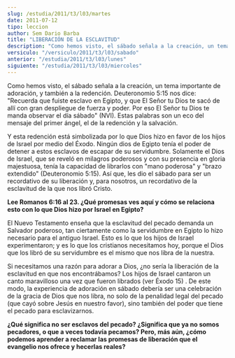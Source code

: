 ```yaml
---
slug: /estudia/2011/t3/l03/martes
date: 2011-07-12
tipo: leccion
author: Sem Dario Barba
title: "LIBERACIÓN DE LA ESCLAVITUD"
description: "Como hemos visto, el sábado señala a la creación, un tema importante de adoración, y también a la redención. Deuteronomio 5:15 nos dice: 'Recuerda que fuiste esclavo en Egipto, y que El Señor tu Dios te sacó de allí con gran despliegue de fuerza y poder."
versiculo: "/versiculo/2011/t3/l03/sabado"
anterior: "/estudia/2011/t3/l03/lunes"
siguiente: "/estudia/2011/t3/l03/miercoles"
---
```


Como hemos visto, el sábado señala a la creación, un tema importante de adoración, y también a la redención. Deuteronomio 5:15 nos dice: "Recuerda que fuiste esclavo en Egipto, y que El Señor tu Dios te sacó de allí con gran despliegue de fuerza y poder. Por eso El Señor tu Dios te manda observar el día sábado" (NVI). Estas palabras son un eco del mensaje del primer ángel, el de la redención y la salvación.

Y esta redención está simbolizada por lo que Dios hizo en favor de los hijos de Israel por medio del Éxodo. Ningún dios de Egipto tenía el poder de detener a estos esclavos de escapar de su servidumbre. Solamente el Dios de Israel, que se reveló en milagros poderosos y con su presencia en gloria majestuosa, tenía la capacidad de librarlos con "mano poderosa" y "brazo extendido" (Deuteronomio 5:15). Así que, les dio el sábado para ser un recordativo de su liberación y, para nosotros, un recordativo de la esclavitud de la que nos libró Cristo.

**Lee Romanos 6:16 al 23. ¿Qué promesas ves aquí y cómo se relaciona esto con lo que Dios hizo por Israel en Egipto?**

El Nuevo Testamento enseña que la esclavitud del pecado demanda un Salvador poderoso, tan ciertamente como la servidumbre en Egipto lo hizo necesario para el antiguo Israel. Esto es lo que los hijos de Israel experimentaron; y es lo que los cristianos necesitamos hoy, porque el Dios que los libró de su servidumbre es el mismo que nos libra de la nuestra.

Si necesitamos una razón para adorar a Dios, ¿no sería la liberación de la esclavitud en que nos encontrábamos? Los hijos de Israel cantaron un canto maravilloso una vez que fueron librados (ver Éxodo 15) . De este modo, la experiencia de adoración en sábado debería ser una celebración de la gracia de Dios que nos libra, no solo de la penalidad legal del pecado (que cayó sobre Jesús en nuestro favor), sino también del poder que tiene el pecado para esclavizarnos.

**¿Qué significa no ser esclavos del pecado? ¿Significa que ya no somos pecadores, o que a veces todavía pecamos? Pero, más aún, ¿cómo podemos aprender a reclamar las promesas de liberación que el evangelio nos ofrece y hecerlas reales?**
